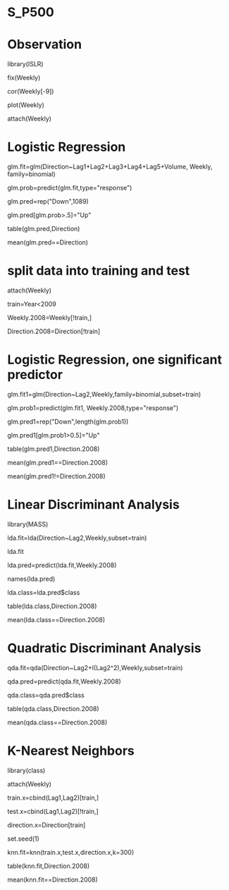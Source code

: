 # S_P500


# Observation

library(ISLR)

fix(Weekly)

cor(Weekly[-9])

plot(Weekly)

attach(Weekly)

# Logistic Regression

glm.fit=glm(Direction~Lag1+Lag2+Lag3+Lag4+Lag5+Volume, Weekly, family=binomial)

glm.prob=predict(glm.fit,type="response")

glm.pred=rep("Down",1089)

glm.pred[glm.prob>.5]="Up"

table(glm.pred,Direction)

mean(glm.pred==Direction)

# split data into training and test

attach(Weekly)

train=Year<2009

Weekly.2008=Weekly[!train,]

Direction.2008=Direction[!train]

# Logistic Regression, one significant predictor

glm.fit1=glm(Direction~Lag2,Weekly,family=binomial,subset=train)

glm.prob1=predict(glm.fit1, Weekly.2008,type="response")

glm.pred1=rep("Down",length(glm.prob1))

glm.pred1[glm.prob1>0.5]="Up"

table(glm.pred1,Direction.2008)

mean(glm.pred1==Direction.2008)

mean(glm.pred1!=Direction.2008)


# Linear Discriminant Analysis

library(MASS)

lda.fit=lda(Direction~Lag2,Weekly,subset=train)

lda.fit

lda.pred=predict(lda.fit,Weekly.2008)

names(lda.pred)

lda.class=lda.pred$class

table(lda.class,Direction.2008)

mean(lda.class==Direction.2008)

# Quadratic Discriminant Analysis

qda.fit=qda(Direction~Lag2+I(Lag2^2),Weekly,subset=train)

qda.pred=predict(qda.fit,Weekly.2008)

qda.class=qda.pred$class

table(qda.class,Direction.2008)

mean(qda.class==Direction.2008)

# K-Nearest Neighbors 

library(class)

attach(Weekly)

train.x=cbind(Lag1,Lag2)[train,]

test.x=cbind(Lag1,Lag2)[!train,]

direction.x=Direction[train]

set.seed(1)

knn.fit=knn(train.x,test.x,direction.x,k=300)

table(knn.fit,Direction.2008)

mean(knn.fit==Direction.2008)
